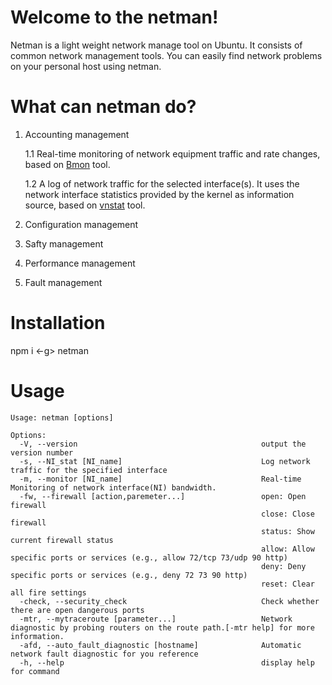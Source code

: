 # Welcome to the netman!

Netman is a light weight network manage tool on Ubuntu. It consists of common network management tools. You can easily find network problems on your personal host using netman.

# What can netman do?
1. Accounting management

	1.1 Real-time monitoring of network equipment traffic and rate changes, based on [Bmon](https://zhuanlan.zhihu.com/p/26307811) tool.

	1.2 A log of network traffic for the selected interface(s). It uses the network interface statistics provided by the kernel as information source, based on [vnstat](https://humdi.net/vnstat/) tool.
2. Configuration management
3. Safty management
4. Performance management
5. Fault management

# Installation

npm i <-g> netman

# Usage

```
Usage: netman [options]
 
Options:
  -V, --version                              			output the version number
  -s, --NI_stat [NI_name]                    			Log network traffic for the specified interface
  -m, --monitor [NI_name]                    			Real-time Monitoring of network interface(NI) bandwidth.
  -fw, --firewall [action,paremeter...]      			open: Open firewall
  					 						 			close: Close firewall
  					 						 			status: Show current firewall status
  					 						 			allow: Allow specific ports or services (e.g., allow 72/tcp 73/udp 90 http)
  					 						 			deny: Deny specific ports or services (e.g., deny 72 73 90 http)
  					 						 			reset: Clear all fire settings
  -check, --security_check               	 			Check whether there are open dangerous ports
  -mtr, --mytraceroute [parameter...] 					Network diagnostic by probing routers on the route path.[-mtr help] for more information.
  -afd, --auto_fault_diagnostic [hostname]              Automatic network fault diagnostic for you reference
  -h, --help                             				display help for command

```
